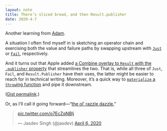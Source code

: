 ```yaml
---
layout: note
title: There’s sliced bread, and then Result.publisher
date: 2020-4-7
---
```


Another learning from [Adam](http://twitter.com/sharplet).

A situation I often find myself in is sketching an operator chain and exercising both the value and failure paths by swapping upstream with [`Just`](https://developer.apple.com/documentation/combine/just) or [`Fail`](https://developer.apple.com/documentation/combine/fail), respectively.

And it turns out that Apple added [a Combine overlay to `Result` with the `.publisher` property](https://developer.apple.com/documentation/swift/result/3344716-publisher) that streamlines the two. That is, while all three of `Just`, `Fail`, and `Result.Publisher` have their uses, the latter might be easier to reach for in technical writing. Moreover, it’s a quick way to [`materialize` a `throw`ing function](https://github.com/antitypical/Result/blob/c0838342cedfefc25f6dd4f95344d376bed582c7/Result/Result.swift#L228-L236) and pipe it downstream.

<script src="https://gist.github.com/jasdev/7ae67582c06845e41d6007c721200971.js"></script>

([Gist permalink](https://gist.github.com/jasdev/7ae67582c06845e41d6007c721200971).)

Or, as I’ll call it going forward—“[the ol’ razzle dazzle.](https://twitter.com/jasdev/status/1247190267129745414)”

<blockquote class="twitter-tweet" data-conversation="none" data-lang="en" data-theme="light"><p lang="und" dir="ltr"><a href="https://t.co/o7EcZqNBlj">pic.twitter.com/o7EcZqNBlj</a></p>&mdash; Jasdev Singh (@jasdev) <a href="https://twitter.com/jasdev/status/1247190267129745414?ref_src=twsrc%5Etfw">April 6, 2020</a></blockquote> <script async src="https://platform.twitter.com/widgets.js" charset="utf-8"></script>
